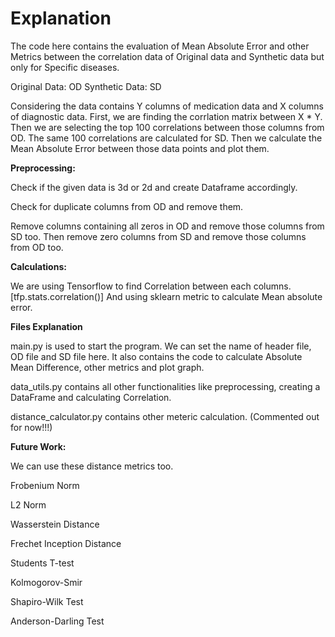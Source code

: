 # Explanation


The code here contains the evaluation of Mean Absolute Error and other Metrics between the correlation data of Original data and Synthetic data but only for Specific diseases.

Original Data: OD
Synthetic Data: SD

Considering the data contains Y columns of medication data and X columns of diagnostic data. First, we are finding the corrlation matrix between X * Y.
Then we are selecting the top 100 correlations between those columns from OD. 
The same 100 correlations are calculated for SD.
Then we calculate the Mean Absolute Error between those data points and plot them.

**Preprocessing:**

Check if the given data is 3d or 2d and create Dataframe accordingly.

Check for duplicate columns from OD and remove them.

Remove columns containing all zeros in OD and remove those columns from SD too.
Then remove zero columns from SD and remove those columns from OD too.

**Calculations:**

We are using Tensorflow to find Correlation between each columns. [tfp.stats.correlation()]
And using sklearn metric to calculate Mean absolute error.

**Files Explanation**

main.py is used to start the program. We can set the name of header file, OD file and SD file here. It also contains the code to calculate Absolute Mean Difference, other metrics and plot graph.

data_utils.py contains all other functionalities like preprocessing, creating a DataFrame and calculating Correlation.

distance_calculator.py contains other meteric calculation. (Commented out for now!!!)

**Future Work:**

We can use these distance metrics too.

Frobenium Norm

L2 Norm

Wasserstein Distance

Frechet Inception Distance

Students T-test

Kolmogorov-Smir

Shapiro-Wilk Test

Anderson-Darling Test




